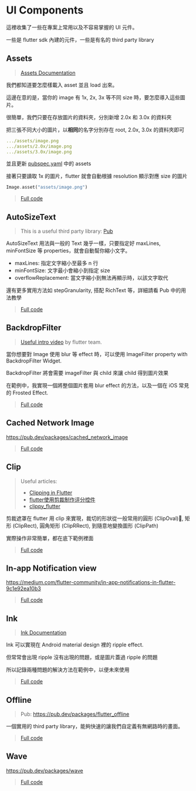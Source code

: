 # UI Components

這裡收集了一些在專案上常用以及不容易掌握的 UI 元件。

一些是 flutter sdk 內建的元件，一些是有名的 third party library


## Assets
> [Assets Documentation](https://flutter.dev/docs/development/ui/assets-and-images)

我們都知道要怎麼樣載入 asset 並且 load 出來。

這邊在意的是，當你的 image 有 1x, 2x, 3x 等不同 size 時，要怎麼導入這些圖片。

很簡單，我們只要在存放圖片的資料夾，分別新增 2.0x 和 3.0x 的資料夾

把三張不同大小的圖片，以**相同**的名字分別存在 root, 2.0x, 3.0x 的資料夾即可

``` yaml
.../assets/image.png
.../assets/2.0x/image.png
.../assets/3.0x/image.png
```

並且更新 [pubspec.yaml](pubspec.yaml) 中的 assets

接著只要讀取 1x 的圖片，flutter 就會自動根據 resolution 顯示對應 size 的圖片

``` dart
Image.asset("assets/image.png")
```

> [Full code](lib/assets_screen.dart)


## AutoSizeText
> This is a useful third party library: [Pub](https://pub.dev/packages/auto_size_text)

AutoSizeText 用法與一般的 Text 幾乎一樣，只要指定好 maxLines, minFontSize 等 properties，就會自動幫你縮小文字。

* maxLines: 指定文字縮小至最多 n 行
* minFontSize: 文字最小會縮小到指定 size
* overflowReplacement: 當文字縮小到無法再顯示時，以該文字取代

還有更多實用方法如 stepGranularity, 搭配 RichText 等，詳細請看 Pub 中的用法教學

> [Full code](lib/auto_size_text_screen.dart)

## BackdropFilter
> [Useful intro video](https://www.youtube.com/watch?v=dYRs7Q1vfYI) by flutter team.

當你想要對 Image 使用 blur 等 effect 時，可以使用 ImageFilter property with BackdropFilter Widget. 

BackdropFilter 將會需要 imageFilter 與 child 來讓 child 得到圖片效果

在範例中，我實現一個將整個圖片套用 blur effect 的方法，以及一個在 iOS 常見的 Frosted Effect.

> [Full code](lib/backdrop_filter_screen.dart)

## Cached Network Image
https://pub.dev/packages/cached_network_image


> [Full code](lib/cached_network_image_screen.dart)

## Clip
> Useful articles:
> * [Clipping in Flutter](https://medium.com/flutter-community/clipping-in-flutter-e9eaa6b1721a)
> * [flutter使用剪裁制作评分控件](https://segmentfault.com/a/1190000015149101)
> * [clippy_flutter](https://github.com/figengungor/clippy_flutter)

剪裁遮罩在 flutter 用 clip 來實現，裁切的形狀從一般常用的圓形 (ClipOval), 矩形 (ClipRect), 圓角矩形 (ClipRRect), 
到隨意地變換圖形 (ClipPath)

實際操作非常簡單，都在底下範例裡面

> [Full code](lib/clip_screen.dart)


## In-app Notification view
https://medium.com/flutter-community/in-app-notifications-in-flutter-9c1e92ea10b3


> [Full code](lib/in_app_notification_view_screen.dart)

## Ink
> [Ink Documentation](https://api.flutter.dev/flutter/material/Ink-class.html)

Ink 可以實現在 Android material design 裡的 ripple effect.

但常常會出現 ripple 沒有出現的問題，或是圖片蓋過 ripple 的問題

所以記錄兩種問題的解決方法在範例中，以便未來使用

> [Full code](lib/ink_screen.dart)


## Offline
> Pub: https://pub.dev/packages/flutter_offline

一個實用的 third party library，能夠快速的讓我們自定義有無網路時的畫面。



> [Full code](lib/offline_screen.dart)

## Wave
https://pub.dev/packages/wave


> [Full code](lib/wave_screen.dart)